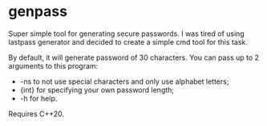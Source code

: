 # genpass
Super simple tool for generating secure passwords. I was tired of using lastpass generator and decided to create a simple cmd tool for this task.

By default, it will generate password of 30 characters.
You can pass up to 2 arguments to this program:
- -ns to not use special characters and only use alphabet letters;
- {int} for specifying your own password length;
- -h for help.

Requires C++20.
